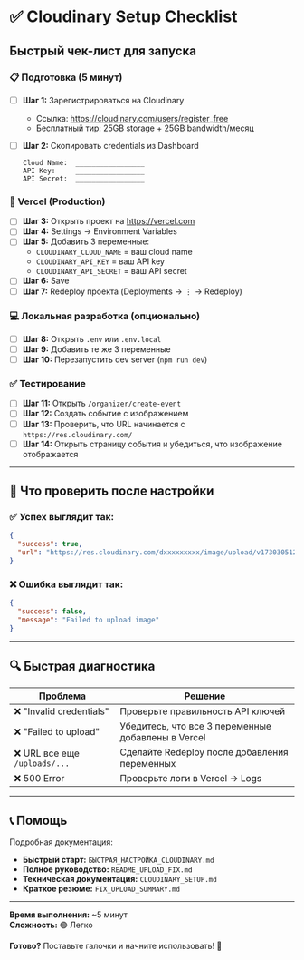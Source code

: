 # ✅ Cloudinary Setup Checklist

## Быстрый чек-лист для запуска

### 📋 Подготовка (5 минут)

- [ ] **Шаг 1:** Зарегистрироваться на Cloudinary
  - Ссылка: https://cloudinary.com/users/register_free
  - Бесплатный тир: 25GB storage + 25GB bandwidth/месяц

- [ ] **Шаг 2:** Скопировать credentials из Dashboard
  ```
  Cloud Name:  _________________
  API Key:     _________________
  API Secret:  _________________
  ```

### 🚀 Vercel (Production)

- [ ] **Шаг 3:** Открыть проект на https://vercel.com
- [ ] **Шаг 4:** Settings → Environment Variables
- [ ] **Шаг 5:** Добавить 3 переменные:
  - `CLOUDINARY_CLOUD_NAME` = ваш cloud name
  - `CLOUDINARY_API_KEY` = ваш API key
  - `CLOUDINARY_API_SECRET` = ваш API secret
- [ ] **Шаг 6:** Save
- [ ] **Шаг 7:** Redeploy проекта (Deployments → ⋮ → Redeploy)

### 💻 Локальная разработка (опционально)

- [ ] **Шаг 8:** Открыть `.env` или `.env.local`
- [ ] **Шаг 9:** Добавить те же 3 переменные
- [ ] **Шаг 10:** Перезапустить dev server (`npm run dev`)

### ✅ Тестирование

- [ ] **Шаг 11:** Открыть `/organizer/create-event`
- [ ] **Шаг 12:** Создать событие с изображением
- [ ] **Шаг 13:** Проверить, что URL начинается с `https://res.cloudinary.com/`
- [ ] **Шаг 14:** Открыть страницу события и убедиться, что изображение отображается

---

## 🎯 Что проверить после настройки

### ✅ Успех выглядит так:
```json
{
  "success": true,
  "url": "https://res.cloudinary.com/dxxxxxxxxx/image/upload/v1730305123/etcha-events/abc123.jpg"
}
```

### ❌ Ошибка выглядит так:
```json
{
  "success": false,
  "message": "Failed to upload image"
}
```

---

## 🔍 Быстрая диагностика

| Проблема | Решение |
|----------|---------|
| ❌ "Invalid credentials" | Проверьте правильность API ключей |
| ❌ "Failed to upload" | Убедитесь, что все 3 переменные добавлены в Vercel |
| ❌ URL все еще `/uploads/...` | Сделайте Redeploy после добавления переменных |
| ❌ 500 Error | Проверьте логи в Vercel → Logs |

---

## 📞 Помощь

Подробная документация:
- **Быстрый старт:** `БЫСТРАЯ_НАСТРОЙКА_CLOUDINARY.md`
- **Полное руководство:** `README_UPLOAD_FIX.md`
- **Техническая документация:** `CLOUDINARY_SETUP.md`
- **Краткое резюме:** `FIX_UPLOAD_SUMMARY.md`

---

**Время выполнения:** ~5 минут  
**Сложность:** 🟢 Легко

**Готово?** Поставьте галочки и начните использовать! 🚀

